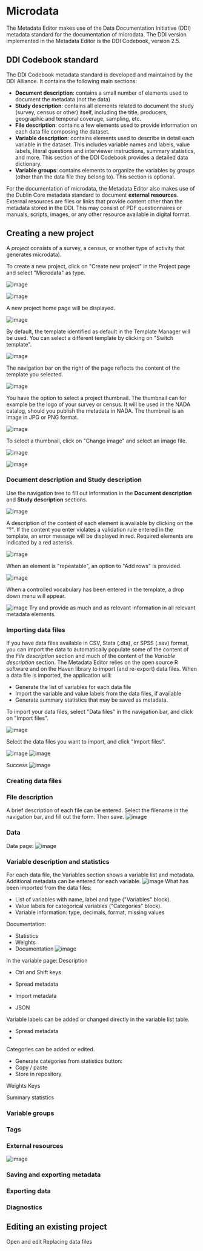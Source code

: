 # Microdata

The Metadata Editor makes use of the Data Documentation Initiative (DDI) metadata standard for the documentation of microdata. The DDI version implemented in the Metadata Editor is the DDI Codebook, version 2.5.

## DDI Codebook standard

The DDI Codebook metadata standard is developed and maintained by the DDI Alliance. It contains the following main sections:
- **Document description**: contains a small number of elements used to document the metadata (not the data) 
- **Study description**: contains all elements related to document the study (survey, census or other) itself, including the title, producers, geographic and temporal coverage, sampling, etc.
- **File description**: contains a few elements used to provide information on each data file composing the dataset.
- **Variable description**: contains elements used to describe in detail each variable in the dataset. This includes variable names and labels, value labels, literal questions and interviewer instructions, summary statistics, and more. This section of the DDI Codebook provides a detailed data dictionary.
- **Variable groups**: contains elements to organize the variables by groups (other than the data file they belong to). This section is optional.

For the documentation of microdata, the Metadata Editor also makes use of the Dublin Core metadata standard to document **external resources**. External resources are files or links that provide content other than the metadata stored in the DDI. This may consist of PDF questionnaires or manuals, scripts, images, or any other resource available in digital format.

## Creating a new project

A *project* consists of a survey, a census, or another type of activity that generates microdata). 

To create a new project, click on "Create new project" in the Project page and select "Microdata" as type.

![image](https://user-images.githubusercontent.com/35276300/214939118-1c290c3b-52c2-4f05-88ac-31952c04e668.png)

![image](https://user-images.githubusercontent.com/35276300/214939280-12042a85-4fc1-4f9e-acdf-261553b202cb.png)

A new project home page will be displayed. 

![image](https://user-images.githubusercontent.com/35276300/214939548-3cc62a96-c7f4-4c6b-a29d-cfd914c79abd.png)

By default, the template identified as default in the Template Manager will be used. You can select a different template by clicking on "Switch template".

![image](https://user-images.githubusercontent.com/35276300/214939822-f513121c-b659-45d1-bb7b-45a0243d471b.png)

The navigation bar on the right of the page reflects the content of the template you selected.

![image](https://user-images.githubusercontent.com/35276300/214939873-1a6bfb5f-da4f-4824-94cc-9677e2066f49.png)

You have the option to select a project thumbnail. The thumbnail can for example be the logo of your survey or census. It will be used in the NADA catalog, should you publish the metadata in NADA. The thumbnail is an image in JPG or PNG format. 

![image](https://user-images.githubusercontent.com/35276300/214940035-d99d65fe-7764-45b7-b498-d367d52c98c5.png)

To select a thumbnail, click on "Change image" and select an image file.

![image](https://user-images.githubusercontent.com/35276300/214941199-bb5fd48d-47dc-4638-a355-9e068da77279.png)

![image](https://user-images.githubusercontent.com/35276300/214941280-2493b610-1c2b-4c25-b8e5-37c07d1c6dde.png)


### Document description and Study description

Use the navigation tree to fill out information in the **Document description** and **Study description** sections.

![image](https://user-images.githubusercontent.com/35276300/214941497-887f698d-e763-48fe-8297-0e45bf6d2f73.png)

A description of the content of each element is available by clicking on the "?". If the content you enter violates a validation rule entered in the template, an error message will be displayed in red. Required elements are indicated by a red asterisk. 

![image](https://user-images.githubusercontent.com/35276300/214941921-3e765962-8573-486c-af2c-a2168e79ebf2.png)

When an element is "repeatable", an option to "Add rows" is provided.

![image](https://user-images.githubusercontent.com/35276300/214942382-a69a9dab-2410-4493-8b1e-8d2469b14868.png)

When a controlled vocabulary has been entered in the template, a drop down menu will appear.

![image](https://user-images.githubusercontent.com/35276300/214942534-d47df5a3-93f0-4d61-b956-46bbc89f0632.png)
Try and provide as much and as relevant information in all relevant metadata elements. 

### Importing data files

If you have data files available in CSV, Stata (.dta), or SPSS (.sav) format, you can import the data to automatically populate some of the content of the *File description* section and much of the content of the *Variable description* section. The Metadata Editor relies on the open source R software and on the Haven library to import (and re-export) data files. When a data file is imported, the application will:
- Generate the list of variables for each data file
- Import the variable and value labels from the data files, if available
- Generate summary statistics that may be saved as metadata.

To import your data files, select "Data files" in the navigation bar, and click on "Import files".

![image](https://user-images.githubusercontent.com/35276300/214943689-7c608a52-777c-41c2-9662-d1c66797e370.png)

Select the data files you want to import, and click "Import files".

![image](https://user-images.githubusercontent.com/35276300/214944454-86919d0a-e0ae-40dd-a537-a94122afa4b3.png)
![image](https://user-images.githubusercontent.com/35276300/214952350-92cf2cdd-371c-4a4e-8fda-08653a4cb5b3.png)

Success
![image](https://user-images.githubusercontent.com/35276300/214952439-00f9a702-16a9-4b82-8bb1-690d68aaf966.png)

### Creating data files


### File description

A brief description of each file can be entered. Select the filename in the navigation bar, and fill out the form. Then save.
![image](https://user-images.githubusercontent.com/35276300/214966052-85ffabc6-7d04-4ca3-b3c0-800c44499b68.png)

### Data

Data page:
![image](https://user-images.githubusercontent.com/35276300/214965888-3af24fa2-8fa4-4d3a-a225-bc90f62130a8.png)

### Variable description and statistics

For each data file, the Variables section shows a variable list and metadata. Additional metadata can be entered for each variable.
![image](https://user-images.githubusercontent.com/35276300/214965734-f5d357e0-af79-4d08-9f12-1025adccf605.png)
What has been imported from the data files:
- List of variables with name, label and type ("Variables" block).
- Value labels for categorical variables ("Categories" block).
- Variable information: type, decimals, format, missing values

Documentation:
- Statistics
- Weights
- Documentation
![image](https://user-images.githubusercontent.com/35276300/214967059-352ab9cf-4dde-4867-85fe-dd40ba0bdbc6.png)

In the variable page: Description
- Ctrl and Shift keys
- Spread metadata
- Import metadata


- JSON

Variable labels can be added or changed directly in the variable list table.
   - Spread metadata
   - 

Categories can be added or edited. 
   - Generate categories from statistics button:
   - Copy / paste
   - Store in repository


Weights
Keys

Summary statistics

### Variable groups

### Tags

### External resources

![image](https://user-images.githubusercontent.com/35276300/214945692-0e3a37e5-14b0-495c-8eeb-351d305fb185.png)


### Saving and exporting metadata


### Exporting data


### Diagnostics


## Editing an existing project

Open and edit
Replacing data files



